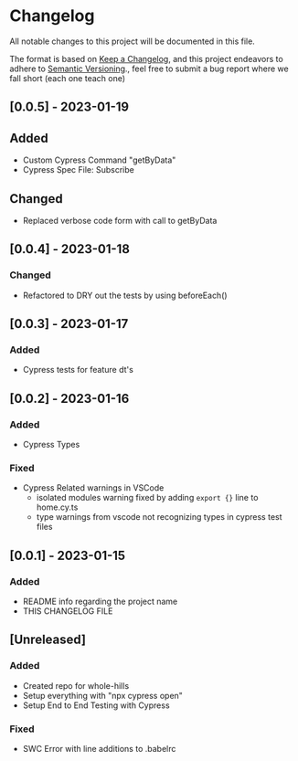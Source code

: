 
# Changelog

All notable changes to this project will be documented in this file.

The format is based on [Keep a Changelog](https://keepachangelog.com/en/1.0.0/), and this project endeavors to adhere to [Semantic Versioning](https://semver.org/spec/v2.0.0.html)., feel free to submit a bug report where we fall short (each one teach one)

## [0.0.5] - 2023-01-19

## Added

- Custom Cypress Command "getByData"
- Cypress Spec File: Subscribe

## Changed

- Replaced verbose code form with call to getByData

## [0.0.4] - 2023-01-18

### Changed

- Refactored to DRY out the tests by using beforeEach() 




## [0.0.3] - 2023-01-17

### Added

- Cypress tests for feature dt's



## [0.0.2] - 2023-01-16

### Added

- Cypress Types

### Fixed

- Cypress Related warnings in VSCode
    - isolated modules warning fixed by adding `export {}` line to home.cy.ts
    - type warnings from vscode not recognizing types in cypress test files




## [0.0.1] - 2023-01-15

### Added

- README info regarding the project name
- THIS CHANGELOG FILE




## [Unreleased]

### Added 

- Created repo for whole-hills
- Setup everything with "npx cypress open"
- Setup End to End Testing with Cypress

### Fixed

- SWC Error with line additions to .babelrc
